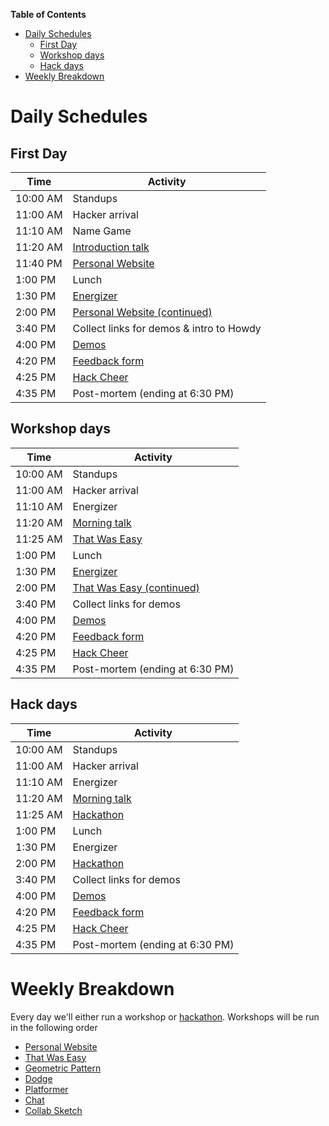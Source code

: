 **Table of Contents**

- [Daily Schedules](#daily-schedules)
  - [First Day](#first-day)
  - [Workshop days](#workshop-days)
  - [Hack days](#hack-days)
- [Weekly Breakdown](#weekly-breakdown)

# Daily Schedules

## First Day

| Time     | Activity                                                |
| -------- | ------------------------------------------------------- |
| 10:00 AM | Standups                                                |
| 11:00 AM | Hacker arrival                                          |
| 11:10 AM | Name Game                                               |
| 11:20 AM | [Introduction talk](../ACTIVITIES.md#introduction-talk) |
| 11:40 PM | [Personal Website][personal_website]                    |
| 1:00 PM  | Lunch                                                   |
| 1:30 PM  | [Energizer](../ACTIVITIES.md#human-pictionary)          |
| 2:00 PM  | [Personal Website (continued)][personal_website]        |
| 3:40 PM  | Collect links for demos & intro to Howdy                |
| 4:00 PM  | [Demos](../ACTIVITIES.md#demos)                         |
| 4:20 PM  | [Feedback form](../ACTIVITIES.md#feedback-forms)        |
| 4:25 PM  | [Hack Cheer](../ACTIVITIES.md#hack-cheer)               |
| 4:35 PM  | Post-mortem (ending at 6:30 PM)                         |

## Workshop days

| Time     | Activity                                                    |
| -------- | ----------------------------------------------------------- |
| 10:00 AM | Standups                                                    |
| 11:00 AM | Hacker arrival                                              |
| 11:10 AM | Energizer                                                   |
| 11:20 AM | [Morning talk](../ACTIVITIES.md#morning-talk)               |
| 11:25 AM | [That Was Easy][that_was_easy]                              |
| 1:00 PM  | Lunch                                                       |
| 1:30 PM  | [Energizer](../ACTIVITIES.md#evolution-rock-paper-scissors) |
| 2:00 PM  | [That Was Easy (continued)][that_was_easy]                  |
| 3:40 PM  | Collect links for demos                                     |
| 4:00 PM  | [Demos](../ACTIVITIES.md#demos)                             |
| 4:20 PM  | [Feedback form](../ACTIVITIES.md#feedback-forms)            |
| 4:25 PM  | [Hack Cheer](../ACTIVITIES.md#hack-cheer)                   |
| 4:35 PM  | Post-mortem (ending at 6:30 PM)                             |

## Hack days

| Time     | Activity                                         |
| -------- | ------------------------------------------------ |
| 10:00 AM | Standups                                         |
| 11:00 AM | Hacker arrival                                   |
| 11:10 AM | Energizer                                        |
| 11:20 AM | [Morning talk](../ACTIVITIES.md#morning-talk)    |
| 11:25 AM | [Hackathon][hackathon]                           |
| 1:00 PM  | Lunch                                            |
| 1:30 PM  | Energizer                                        |
| 2:00 PM  | [Hackathon][hackathon]                           |
| 3:40 PM  | Collect links for demos                          |
| 4:00 PM  | [Demos](../ACTIVITIES.md#demos)                  |
| 4:20 PM  | [Feedback form](../ACTIVITIES.md#feedback-forms) |
| 4:25 PM  | [Hack Cheer](../ACTIVITIES.md#hack-cheer)        |
| 4:35 PM  | Post-mortem (ending at 6:30 PM)                  |

# Weekly Breakdown

Every day we'll either run a workshop or [hackathon][hackathon]. Workshops will be run in the following order

- [Personal Website][personal_website]
- [That Was Easy][that_was_easy]
- [Geometric Pattern][geometric_pattern]
- [Dodge][dodge]
- [Platformer][platformer]
- [Chat][chat]
- [Collab Sketch][collab_sketch]

[personal_website]: https://workshops.hackclub.com/personal_website
[that_was_easy]: https://workshops.hackclub.com/that_was_easy
[geometric_pattern]: https://workshops.hackclub.com/geometric_pattern
[dodge]: https://workshops.hackclub.com/dodge
[platformer]: https://workshops.hackclub.com/platformer
[chat]: https://workshops.hackclub.com/chat
[collab_sketch]: https://workshops.hackclub.com/collab_sketch
[hackathon]: ../ACTIVITIES.md#hackathons
